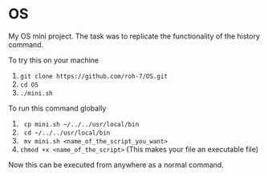 # OS
My OS mini project. The task was to replicate the functionality of the history command.

To try this on your machine 
1. ```git clone https://github.com/roh-7/OS.git```
2. ```cd OS```
3. ```./mini.sh```

To run this command globally
1. ``` cp mini.sh ~/../../usr/local/bin```
2. ``` cd ~/../../usr/local/bin```
3. ``` mv mini.sh <name_of_the_script_you_want>```
4. ```chmod +x <name_of_the_script>``` (This makes your file an executable file)

Now this can be executed from anywhere as a normal command.
